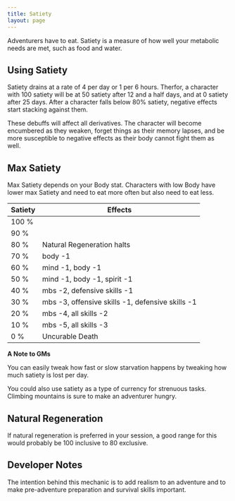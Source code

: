 ```yaml
---
title: Satiety
layout: page
---
```

Adventurers have to eat. Satiety is a measure of how well your metabolic needs are met, such as food and water.

## Using Satiety
Satiety drains at a rate of 4 per day or 1 per 6 hours. Therfor, a character with 100 satiety will be at 50 satiety after 12 and a half days, and at 0 satiety after 25 days. After a character falls below 80% satiety, negative effects start stacking against them.

These debuffs will affect all derivatives. The character will become encumbered as they weaken, forget things as their memory lapses, and be more susceptible to negative effects as their body cannot fight them as well.

## Max Satiety
Max Satiety depends on your Body stat. Characters with low Body have lower max Satiety and need to eat more often but also need to eat less.

|Satiety|Effects                                          |
|-------|-----                                            |
|100 %  |                                                 |
|90   % |                                                 |
|80  %  |Natural Regeneration halts                       |
|70  %  |body -1                                          |
|60  %  |mind -1, body -1                                 |
|50  %  |mind -1, body -1, spirit -1                      |
|40  %  |mbs -2, defensive skills -1                      |
|30  %  |mbs -3, offensive skills -1, defensive skills -1 |
|20  %  |mbs -4, all skills -2                            |
|10  %  |mbs -5, all skills -3                            |
|0   %  |Uncurable Death                                  |

**A Note to GMs**

You can easily tweak how fast or slow starvation happens by tweaking how much satiety is lost per day.

You could also use satiety as a type of currency for strenuous tasks. Climbing mountains is sure to make an adventurer hungry.

## Natural Regeneration
If natural regeneration is preferred in your session, a good range for this would probably be 100 inclusive to 80 exclusive.

## Developer Notes
The intention behind this mechanic is to add realism to an adventure and to make pre-adventure preparation and survival skills important.
